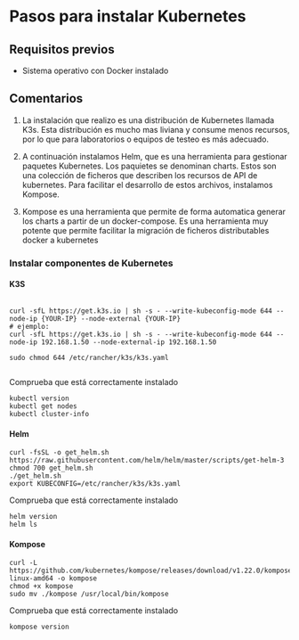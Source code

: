 # Pasos para instalar Kubernetes
## Requisitos previos
* Sistema operativo con Docker instalado

## Comentarios
1. La instalación que realizo es una distribución de Kubernetes llamada K3s. Esta distribución es mucho mas liviana y consume menos recursos, por lo que para laboratorios o equipos de testeo es más adecuado. 

2. A continuación instalamos Helm, que es una herramienta para gestionar paquetes Kubernetes. Los paquietes se denominan charts. Estos son una colección de ficheros que describen los recursos de API de kubernetes. Para facilitar el desarrollo de estos archivos, instalamos Kompose.

3. Kompose es una herramienta que permite de forma automatica generar los charts a partir de un docker-compose. Es una herramienta muy potente que permite facilitar la migración de ficheros distributables docker a kubernetes


### Instalar componentes de Kubernetes
#### K3S
```
    
curl -sfL https://get.k3s.io | sh -s - --write-kubeconfig-mode 644 --node-ip {YOUR-IP} --node-external {YOUR-IP}
# ejemplo: 
curl -sfL https://get.k3s.io | sh -s - --write-kubeconfig-mode 644 --node-ip 192.168.1.50 --node-external-ip 192.168.1.50

sudo chmod 644 /etc/rancher/k3s/k3s.yaml


```

Comprueba que está correctamente instalado
```
kubectl version
kubectl get nodes
kubectl cluster-info
```

#### Helm
```
curl -fsSL -o get_helm.sh https://raw.githubusercontent.com/helm/helm/master/scripts/get-helm-3
chmod 700 get_helm.sh
./get_helm.sh
export KUBECONFIG=/etc/rancher/k3s/k3s.yaml
```
Comprueba que está correctamente instalado
```
helm version
helm ls
```

#### Kompose
```
curl -L https://github.com/kubernetes/kompose/releases/download/v1.22.0/kompose-linux-amd64 -o kompose
chmod +x kompose
sudo mv ./kompose /usr/local/bin/kompose
```
Comprueba que está correctamente instalado
```
kompose version
```

